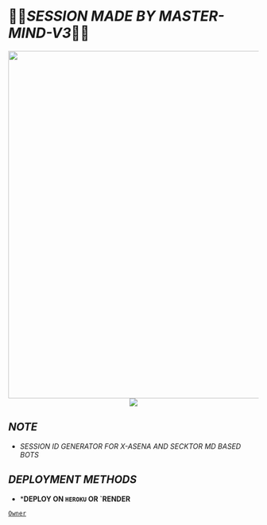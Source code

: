 # 👨‍💻*SESSION MADE BY MASTER-MIND-V3*👨‍💻

   <p align="center">
<a href="https://github.com/MASTER-HACKER-INDIA">
    <img src="https://i.imgur.com/g2i6Xwz.jpeg" width="700px">
  </a>
<img src="https://user-images.githubusercontent.com/73097560/115834477-dbab4500-a447-11eb-908a-139a6edaec5c.gif">





## *NOTE*
- *SESSION ID GENERATOR FOR X-ASENA AND SECKTOR MD BASED BOTS*


## *DEPLOYMENT METHODS*
- ***DEPLOY ON `HEROKU` OR `RENDER**

[`Owner`](https://wa.me/+919883457657?text=Session_Problem_brohhh_please_help🎊)



